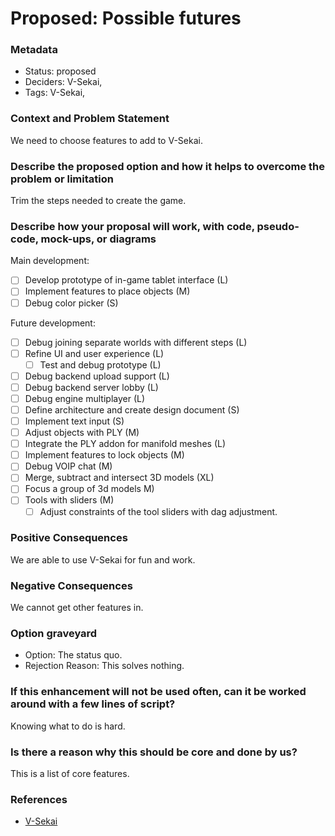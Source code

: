 # Proposed: Possible futures

### Metadata

- Status: proposed <!-- draft | proposed | rejected | accepted | deprecated | superseded by -->
- Deciders: V-Sekai,
- Tags: V-Sekai,


### Context and Problem Statement

We need to choose features to add to V-Sekai.

### Describe the proposed option and how it helps to overcome the problem or limitation

Trim the steps needed to create the game.

### Describe how your proposal will work, with code, pseudo-code, mock-ups, or diagrams

Main development:

- [ ]  Develop prototype of in-game tablet interface (L)
  - [ ] Implement features to place objects (M)
  - [ ] Debug color picker (S)

Future development:

- [ ] Debug joining separate worlds with different steps (L)
- [ ] Refine UI and user experience (L)
  - [ ] Test and debug prototype (L)
- [ ] Debug backend upload support (L)
- [ ] Debug backend server lobby (L)
- [ ] Debug engine multiplayer (L)
- [ ] Define architecture and create design document (S)
- [ ] Implement text input (S)
- [ ] Adjust objects with PLY (M)
- [ ] Integrate the PLY addon for manifold meshes (L)
- [ ] Implement features to lock objects (M)
- [ ] Debug VOIP chat (M)
- [ ] Merge, subtract and intersect 3D models (XL)
- [ ] Focus a group of 3d models M)
- [ ] Tools with sliders (M)
  - [ ] Adjust constraints of the tool sliders with dag adjustment.

### Positive Consequences

We are able to use V-Sekai for fun and work.

### Negative Consequences

We cannot get other features in.

### Option graveyard

- Option: The status quo. <!-- List the proposed options no longer open for consideration. -->
- Rejection Reason: This solves nothing. <!-- List the reasons for the rejection: (the bad traits) -->


### If this enhancement will not be used often, can it be worked around with a few lines of script?

Knowing what to do is hard.

### Is there a reason why this should be core and done by us?

This is a list of core features.

### References

- [V-Sekai](https://v-sekai.org/)
